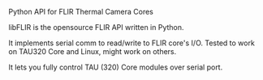 Python API for FLIR Thermal Camera Cores

libFLIR is the opensource FLIR API written in Python.

It implements serial comm to read/write to FLIR core's I/O. Tested to work on TAU320 Core and Linux, might work on others.

It lets you fully control TAU (320) Core modules over serial port.

